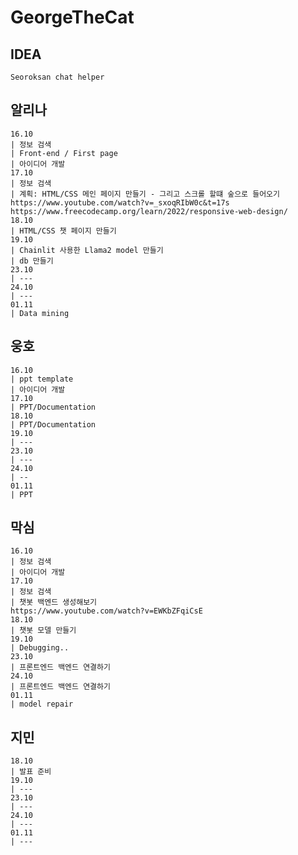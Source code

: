 # GeorgeTheCat

## IDEA
    Seoroksan chat helper

## 알리나
    16.10
    | 정보 검색
    | Front-end / First page
    | 아이디어 개발
    17.10
    | 정보 검색
    | 계획: HTML/CSS 메인 페이지 만들기 - 그리고 스크롤 할떄 숲으로 들어오기
    https://www.youtube.com/watch?v=_sxoqRIbW0c&t=17s
    https://www.freecodecamp.org/learn/2022/responsive-web-design/
    18.10
    | HTML/CSS 챗 페이지 만들기
    19.10
    | Chainlit 사용한 Llama2 model 만들기
    | db 만들기
    23.10
    | ---
    24.10
    | ---
    01.11
    | Data mining

## 웅호
    16.10
    | ppt template
    | 아이디어 개발
    17.10
    | PPT/Documentation
    18.10
    | PPT/Documentation
    19.10
    | ---
    23.10
    | ---
    24.10
    | --
    01.11
    | PPT

## 막심
    16.10
    | 정보 검색
    | 아이디어 개발
    17.10
    | 정보 검색
    | 챗봇 백엔드 생성해보기 
    https://www.youtube.com/watch?v=EWKbZFqiCsE
    18.10
    | 챗봇 모델 만들기
    19.10
    | Debugging..
    23.10
    | 프론트엔드 백엔드 연결하기
    24.10
    | 프론트엔드 백엔드 연결하기
    01.11
    | model repair

## 지민
    18.10
    | 발표 준비
    19.10
    | ---
    23.10
    | ---
    24.10
    | ---
    01.11
    | ---